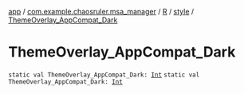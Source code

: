 [app](../../../index.md) / [com.example.chaosruler.msa_manager](../../index.md) / [R](../index.md) / [style](index.md) / [ThemeOverlay_AppCompat_Dark](.)

# ThemeOverlay_AppCompat_Dark

`static val ThemeOverlay_AppCompat_Dark: `[`Int`](https://kotlinlang.org/api/latest/jvm/stdlib/kotlin/-int/index.html)
`static val ThemeOverlay_AppCompat_Dark: `[`Int`](https://kotlinlang.org/api/latest/jvm/stdlib/kotlin/-int/index.html)